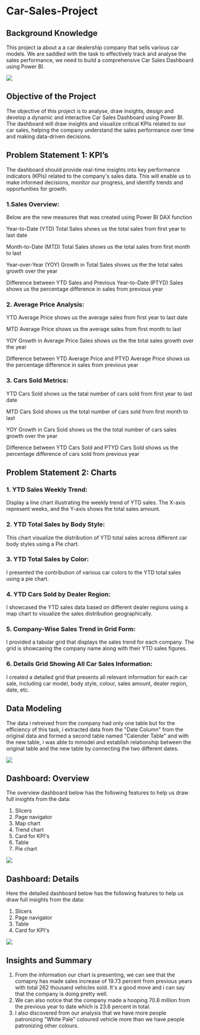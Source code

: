 # Car-Sales-Project

## Background Knowledge 
This project ia about a a car dealership company that sells various car models. We are saddled with the task to effectively track and analyse the sales performance, we need to build a comprehensive Car Sales Dashboard using Power BI.

![](https://github.com/Chuksdgreat/Car-Sales-Project/blob/main/Cover%20page.jpg)

## Objective of the Project 
The objective of this project is to analyse, draw insights, design and develop a dynamic and interactive Car Sales Dashboard using Power BI. The dashboard will draw insights and visualize critical KPIs related to our car sales, helping the company understand the sales performance over time and making data-driven decisions.

## Problem Statement 1: KPI’s
The dashboard should provide real-time insights into key performance indicators (KPIs) related to the company's sales data. This will enable us to make informed decisions, monitor our progress, and identify trends and opportunities for growth.

### 1.Sales Overview:
Below are the new measures that was created using Power BI DAX function

Year-to-Date (YTD) Total Sales shows us the total sales from first year to last date

Month-to-Date (MTD) Total Sales shows us the total sales from first month to last

Year-over-Year (YOY) Growth in Total Sales shows us the the total sales growth over the year

Difference between YTD Sales and Previous Year-to-Date (PTYD) Sales shows us the percentage difference in sales from previous year

### 2. Average Price Analysis:
YTD Average Price shows us the average sales from first year to last date

MTD Average Price shows us the average sales from first month to last

YOY Growth in Average Price Sales shows us the the total sales growth over the year

Difference between YTD Average Price and PTYD Average Price shows us the percentage difference in sales from previous year

### 3. Cars Sold Metrics:
YTD Cars Sold shows us the tatal number of cars sold from first year to last date

MTD Cars Sold shows us the total number of cars sold from first month to last

YOY Growth in Cars Sold shows us the the total number of cars sales growth over the year

Difference between YTD Cars Sold and PTYD Cars Sold shows us the percentage difference of cars sold from previous year

## Problem Statement 2: Charts 

###  1. YTD Sales Weekly Trend: 
Display a line chart illustrating the weekly trend of YTD sales. The X-axis represent weeks, and the Y-axis shows the total sales amount.
        
###  2. YTD Total Sales by Body Style:
This chart visualize the distribution of YTD total sales across different car body styles using a Pie chart.

###  3. YTD Total Sales by Color:
I presented the contribution of various car colors to the YTD total sales using a pie chart.

###  4. YTD Cars Sold by Dealer Region:
I showcased the YTD sales data based on different dealer regions using a map chart to visualize the sales distribution geographically.

### 5.  Company-Wise Sales Trend in Grid Form:
I provided a tabular grid that displays the sales trend for each company. The grid is showcasing the company name along with their YTD sales figures.

### 6.  Details Grid Showing All Car Sales Information:
I created a detailed grid that presents all relevant information for each car sale, including car model, body style, colour, sales amount, dealer region, date, etc. 


## Data Modeling 
The data i retreived from the company had only one table but for the efficiency of this task, i extracted data from the "Date Column" from the original data and formed a second table named "Calender Table" and with the new table, i was able to mmodel and establish relationship between the original table and the new table by connecting the two different dates. 

![](https://github.com/Chuksdgreat/Car-Sales-Project/blob/main/Data%20Modeling%20.png)

## Dashboard: Overview
The overview dashboard below has the following features to help us draw full insights from the data:
1. Slicers
2. Page navigator
3. Map chart
4. Trend chart
5. Card for KPI's
6. Table
7. Pie chart
   
![](https://github.com/Chuksdgreat/Car-Sales-Project/blob/main/Overview%202.png)

## Dashboard: Details
Here the detailed dashboard below has the following features to help us draw full insights from the data:
1. Slicers
2. Page navigator
3. Table
4. Card for KPI's
   
![](https://github.com/Chuksdgreat/Car-Sales-Project/blob/main/Details%202.png)

## Insights and Summary 
1. From the information our chart is presenting, we can see that the comapny has made sales increase of 19.73 percent from previous years with total 262 thousand vehicles sold. It's a good move and i can say that the company is doing pretty well.
2. We can also notice that the company made a hooping 70.8 million from the previous year to date which is 23.6 percent in total.
3. I also discovered from our analysis that we have more people patronizing "White Pale" coloured vehicle more than we have people patronizing other colours. 



